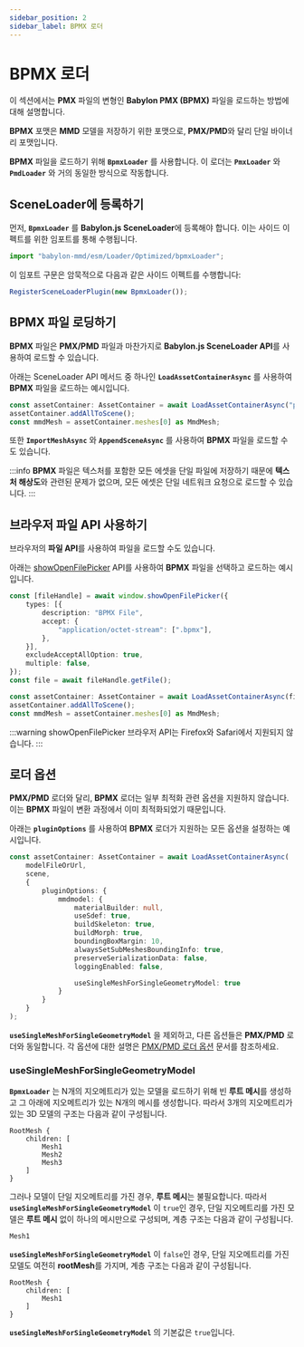 ```yaml
---
sidebar_position: 2
sidebar_label: BPMX 로더
---
```


# BPMX 로더

이 섹션에서는 **PMX** 파일의 변형인 **Babylon PMX (BPMX)** 파일을 로드하는 방법에 대해 설명합니다.

**BPMX** 포맷은 **MMD** 모델을 저장하기 위한 포맷으로, **PMX/PMD**와 달리 단일 바이너리 포맷입니다.

**BPMX** 파일을 로드하기 위해 **`BpmxLoader`** 를 사용합니다. 이 로더는 **`PmxLoader`** 와 **`PmdLoader`** 와 거의 동일한 방식으로 작동합니다.

## SceneLoader에 등록하기

먼저, **`BpmxLoader`** 를 **Babylon.js SceneLoader**에 등록해야 합니다. 이는 사이드 이펙트를 위한 임포트를 통해 수행됩니다.

```typescript
import "babylon-mmd/esm/Loader/Optimized/bpmxLoader";
```

이 임포트 구문은 암묵적으로 다음과 같은 사이드 이펙트를 수행합니다:

```typescript
RegisterSceneLoaderPlugin(new BpmxLoader());
```

## BPMX 파일 로딩하기

**BPMX** 파일은 **PMX/PMD** 파일과 마찬가지로 **Babylon.js SceneLoader API**를 사용하여 로드할 수 있습니다.

아래는 SceneLoader API 메서드 중 하나인 **`LoadAssetContainerAsync`** 를 사용하여 **BPMX** 파일을 로드하는 예시입니다.

```typescript
const assetContainer: AssetContainer = await LoadAssetContainerAsync("path/to/mmdModel.bpmx", scene);
assetContainer.addAllToScene(); 
const mmdMesh = assetContainer.meshes[0] as MmdMesh;
```

또한 **`ImportMeshAsync`** 와 **`AppendSceneAsync`** 를 사용하여 **BPMX** 파일을 로드할 수도 있습니다.

:::info
**BPMX** 파일은 텍스처를 포함한 모든 에셋을 단일 파일에 저장하기 때문에 **텍스처 해상도**와 관련된 문제가 없으며, 모든 에셋은 단일 네트워크 요청으로 로드할 수 있습니다.
:::

## 브라우저 파일 API 사용하기

브라우저의 **파일 API**를 사용하여 파일을 로드할 수도 있습니다.

아래는 [showOpenFilePicker](https://developer.mozilla.org/en-US/docs/Web/API/Window/showOpenFilePicker) API를 사용하여 **BPMX** 파일을 선택하고 로드하는 예시입니다.

```typescript
const [fileHandle] = await window.showOpenFilePicker({
    types: [{
        description: "BPMX File",
        accept: {
            "application/octet-stream": [".bpmx"],
        },
    }],
    excludeAcceptAllOption: true,
    multiple: false,
});
const file = await fileHandle.getFile();

const assetContainer: AssetContainer = await LoadAssetContainerAsync(file, scene);
assetContainer.addAllToScene(); 
const mmdMesh = assetContainer.meshes[0] as MmdMesh;
```

:::warning
showOpenFilePicker 브라우저 API는 Firefox와 Safari에서 지원되지 않습니다.
:::

## 로더 옵션

**PMX/PMD** 로더와 달리, **BPMX** 로더는 일부 최적화 관련 옵션을 지원하지 않습니다. 이는 **BPMX** 파일이 변환 과정에서 이미 최적화되었기 때문입니다.

아래는 **`pluginOptions`** 를 사용하여 **BPMX** 로더가 지원하는 모든 옵션을 설정하는 예시입니다.

```typescript
const assetContainer: AssetContainer = await LoadAssetContainerAsync(
    modelFileOrUrl,
    scene,
    {
        pluginOptions: {
            mmdmodel: {
                materialBuilder: null,
                useSdef: true,
                buildSkeleton: true,
                buildMorph: true,
                boundingBoxMargin: 10,
                alwaysSetSubMeshesBoundingInfo: true,
                preserveSerializationData: false,
                loggingEnabled: false,

                useSingleMeshForSingleGeometryModel: true
            }
        }
    }
);
```

**`useSingleMeshForSingleGeometryModel`** 을 제외하고, 다른 옵션들은 **PMX/PMD** 로더와 동일합니다. 각 옵션에 대한 설명은 [PMX/PMD 로더 옵션](../../#loader-options) 문서를 참조하세요.

### useSingleMeshForSingleGeometryModel

**`BpmxLoader`** 는 N개의 지오메트리가 있는 모델을 로드하기 위해 빈 **루트 메시**를 생성하고 그 아래에 지오메트리가 있는 N개의 메시를 생성합니다. 따라서 3개의 지오메트리가 있는 3D 모델의 구조는 다음과 같이 구성됩니다.

```
RootMesh {
    children: [
        Mesh1
        Mesh2
        Mesh3
    ]
}
```

그러나 모델이 단일 지오메트리를 가진 경우, **루트 메시**는 불필요합니다. 따라서 **`useSingleMeshForSingleGeometryModel`** 이 `true`인 경우, 단일 지오메트리를 가진 모델은 **루트 메시** 없이 하나의 메시만으로 구성되며, 계층 구조는 다음과 같이 구성됩니다.

```
Mesh1
```

**`useSingleMeshForSingleGeometryModel`** 이 `false`인 경우, 단일 지오메트리를 가진 모델도 여전히 **rootMesh**를 가지며, 계층 구조는 다음과 같이 구성됩니다.

```
RootMesh {
    children: [
        Mesh1
    ]
}
```

**`useSingleMeshForSingleGeometryModel`** 의 기본값은 `true`입니다.
